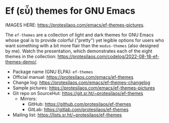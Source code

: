 # Ef (εὖ) themes for GNU Emacs

IMAGES HERE: <https://protesilaos.com/emacs/ef-themes-pictures>.

The `ef-themes` are a collection of light and dark themes for GNU Emacs
whose goal is to provide colorful ("pretty") yet legible options for
users who want something with a bit more flair than the `modus-themes`
(also designed by me).  Watch the presentation, which demonstrates each
of the eight themes in the collection:
<https://protesilaos.com/codelog/2022-08-18-ef-themes-demo/>.

+ Package name (GNU ELPA): `ef-themes`
+ Official manual: <https://protesilaos.com/emacs/ef-themes>
+ Change log: <https://protesilaos.com/emacs/ef-themes-changelog>
+ Sample pictures: <https://protesilaos.com/emacs/ef-themes-pictures>
+ Git repo on SourceHut: <https://git.sr.ht/~protesilaos/ef-themes>
  - Mirrors:
    + GitHub: <https://github.com/protesilaos/ef-themes>
    + GitLab: <https://gitlab.com/protesilaos/ef-themes>
+ Mailing list: <https://lists.sr.ht/~protesilaos/ef-themes>
